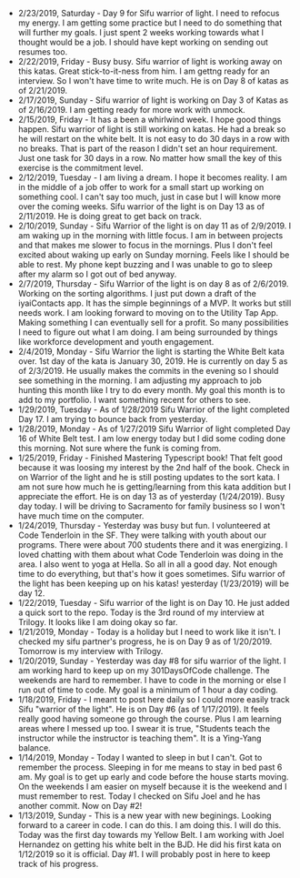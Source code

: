 - 2/23/2019, Saturday - Day 9 for Sifu warrior of light. I need to refocus my energy. I am getting some practice but I need to do something that will further my goals. I just spent 2 weeks working towards what I thought would be a job. I should have kept working on sending out resumes too.
- 2/22/2019, Friday - Busy busy. Sifu warrior of light is working away on this katas. Great stick-to-it-ness from him. I am gettng ready for an interview. So I won't have time to write much. He is on Day 8 of katas as of 2/21/2019.
- 2/17/2019, Sunday - Sifu warrior of light is working on Day 3 of Katas as of 2/16/2019. I am getting ready for more work with unmock.
- 2/15/2019, Friday - It has a been a whirlwind week. I hope good things happen. Sifu warrior of light is still working on katas. He had a break so he will restart on the white belt. It is not easy to do 30 days in a row with no breaks. That is part of the reason I didn't set an hour requirement. Just one task for 30 days in a row. No matter how small the key of this exercise is the commitment level.
- 2/12/2019, Tuesday - I am living a dream. I hope it becomes reality. I am in the middle of a job offer to work for a small start up working on something cool. I can't say too much, just in case but I will know more over the coming weeks. Sifu warrior of the light is on Day 13 as of 2/11/2019. He is doing great to get back on track.
- 2/10/2019, Sunday - Sifu Warrior of the light is on day 11 as of 2/9/2019. I am waking up in the morning with little focus. I am in between projects and that makes me slower to focus in the mornings. Plus I don't feel excited about waking up early on Sunday morning. Feels like I should be able to rest. My phone kept buzzing and I was unable to go to sleep after my alarm so I got out of bed anyway.
- 2/7/2019, Thursday - Sifu Warrior of the light is on day 8 as of 2/6/2019. Working on the sorting algorithms. I just put down a draft of the iyaiContacts app. It has the simple beginnings of a MVP. It works but still needs work. I am looking forward to moving on to the Utility Tap App. Making something I can eventually sell for a profit. So many possibilities I need to figure out what I am doing. I am being surrounded by things like workforce development and youth engagement.
- 2/4/2019, Monday - Sifu Warrior the light is starting the White Belt kata over. 1st day of the kata is January 30, 2019. He is currently on day 5 as of 2/3/2019. He usually makes the commits in the evening so I should see something in the morning. I am adjusting my approach to job hunting this month like I try to do every month. My goal this month is to add to my portfolio. I want something recent for others to see.
- 1/29/2019, Tuesday - As of 1/28/2019 Sifu Warrior of the light completed Day 17. I am trying to bounce back from yesterday. 
- 1/28/2019, Monday - As of 1/27/2019 Sifu Warrior of light completed Day 16 of White Belt test. I am low energy today but I did some coding done this morning. Not sure where the funk is coming from.
- 1/25/2019, Friday - Finished Mastering Typescript book! That felt good because it was loosing my interest by the 2nd half of the book. Check in on Warrior of the light and he is still posting updates to the sort kata. I am not sure how much he is getting/learning from this kata addition but I appreciate the effort. He is on day 13 as of yesterday (1/24/2019). Busy day today. I will be driving to Sacramento for family business so I won't have much time on the computer.
- 1/24/2019, Thursday - Yesterday was busy but fun. I volunteered at Code Tenderloin in the SF. They were talking with youth about our programs. There were about 700 students there and it was energizing. I loved chatting with them about what Code Tenderloin was doing in the area. I also went to yoga at Hella. So all in all a good day. Not enough time to do everything, but that's how it goes sometimes. Sifu warrior of the light has been keeping up on his katas! yesterday (1/23/2019) will be day 12.
- 1/22/2019, Tuesday - Sifu warrior of the light is on Day 10. He just added a quick sort to the repo. Today is the 3rd round of my interview at Trilogy. It looks like I am doing okay so far.
- 1/21/2019, Monday - Today is a holiday but I need to work like it isn't. I checked my sifu partner's progress, he is on Day 9 as of 1/20/2019. Tomorrow is my interview with Trilogy.
- 1/20/2019, Sunday - Yesterday was day #8 for sifu warrior of the light. I am working hard to keep up on my 301DaysOfCode challenge. The weekends are hard to remember. I have to code in the morning or else I run out of time to code. My goal is a minimum of 1 hour a day coding. 
- 1/18/2019, Friday - I meant to post here daily so I could more easily track Sifu "warrior of the light". He is on Day #6 (as of 1/17/2019). It feels really good having someone go through the course. Plus I am learning areas where I messed up too. I swear it is true, "Students teach the instructor while the instructor is teaching them". It is a Ying-Yang balance.
- 1/14/2019, Monday - Today I wanted to sleep in but I can't. Got to remember the process. Sleeping in for me means to stay in bed past 6 am. My goal is to get up early and code before the house starts moving. On the weekends I am easier on myself because it is the weekend and I must remember to rest. Today I checked on Sifu Joel and he has another commit. Now on Day #2!
- 1/13/2019, Sunday - This is a new year with new beginings. Looking forward to a career in code. I can do this. I am doing this. I will do this. Today was the first day towards my Yellow Belt. I am working with Joel Hernandez on getting his white belt in the BJD. He did his first kata on 1/12/2019 so it is official. Day #1. I will probably post in here to keep track of his progress.